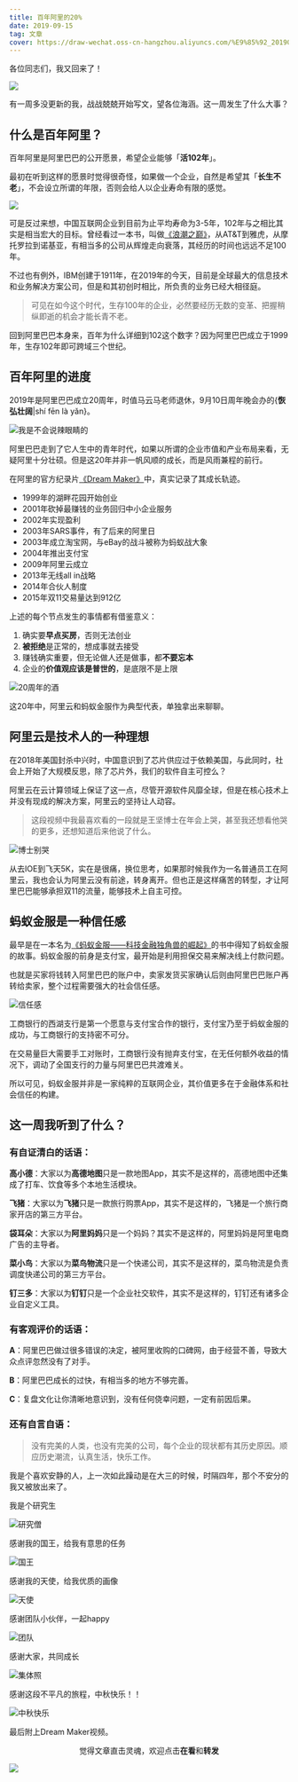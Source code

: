 ```yaml
---
title: 百年阿里的20%
date: 2019-09-15
tag: 文章
cover: https://draw-wechat.oss-cn-hangzhou.aliyuncs.com/%E9%85%92_20190914220536.jpg
---
```


各位同志们，我又回来了！

![](https://draw-wechat.oss-cn-hangzhou.aliyuncs.com/%E6%88%91%E5%9B%9E%E6%9D%A5%E4%BA%86_20190914221019.jpeg)

有一周多没更新的我，战战兢兢开始写文，望各位海涵。这一周发生了什么大事？

## 什么是百年阿里？

百年阿里是阿里巴巴的公开愿景，希望企业能够「**活102年**」。

最初在听到这样的愿景时觉得很奇怪，如果做一个企业，自然是希望其「**长生不老**」，不会设立所谓的年限，否则会给人以企业寿命有限的感觉。

![](https://draw-wechat.oss-cn-hangzhou.aliyuncs.com/%E9%95%BF%E7%94%9F%E4%B8%8D%E8%80%81_20190914221401.jpeg)

可是反过来想，中国互联网企业到目前为止平均寿命为3-5年，102年与之相比其实是相当宏大的目标。曾经看过一本书，叫做[《浪潮之巅》](https://book.douban.com/subject/6709783/ "《浪潮之巅》")，从AT&T到雅虎，从摩托罗拉到诺基亚，有相当多的公司从辉煌走向衰落，其经历的时间也远远不足100年。

不过也有例外，IBM创建于1911年，在2019年的今天，目前是全球最大的信息技术和业务解决方案公司，但是和其初创时相比，所负责的业务已经大相径庭。

> 可见在如今这个时代，生存100年的企业，必然要经历无数的变革、把握稍纵即逝的机会才能长青不老。

回到阿里巴巴本身来，百年为什么详细到102这个数字？因为阿里巴巴成立于1999年，生存102年即可跨域三个世纪。

## 百年阿里的进度

2019年是阿里巴巴成立20周年，时值马云马老师退休，9月10日周年晚会办的{**恢弘壮阔**|shí fēn là yǎn}。

![我是不会说辣眼睛的](https://draw-wechat.oss-cn-hangzhou.aliyuncs.com/%E6%99%9A%E4%BC%9A_20190914221648.jpg)

阿里巴巴走到了它人生中的青年时代，如果以所谓的企业市值和产业布局来看，无疑阿里十分壮硕。但是这20年并非一帆风顺的成长，而是风雨兼程的前行。

在阿里的官方纪录片[《Dream Maker》](https://v.qq.com/x/cover/havrtofyc6qahdu/f0309brn68q.html "《Dream Maker》")中，真实记录了其成长轨迹。

- 1999年的湖畔花园开始创业
- 2001年砍掉最赚钱的业务回归中小企业服务
- 2002年实现盈利
- 2003年SARS事件，有了后来的阿里日
- 2003年成立淘宝网，与eBay的战斗被称为蚂蚁战大象
- 2004年推出支付宝
- 2009年阿里云成立
- 2013年无线all in战略
- 2014年合伙人制度
- 2015年双11交易量达到912亿

上述的每个节点发生的事情都有借鉴意义：

1. 确实要**早点买房**，否则无法创业
2. **被拒绝**是正常的，想成事就去接受
3. 赚钱确实重要，但无论做人还是做事，都**不要忘本**
4. 企业的**价值观应该是普世的**，是底限不是上限

![20周年的酒](https://draw-wechat.oss-cn-hangzhou.aliyuncs.com/%E9%85%92_20190914220536.jpg)

这20年中，阿里云和蚂蚁金服作为典型代表，单独拿出来聊聊。

## 阿里云是技术人的一种理想

在2018年美国封杀中兴时，中国意识到了芯片供应过于依赖美国，与此同时，社会上开始了大规模反思，除了芯片外，我们的软件自主可控么？

阿里云在云计算领域上保证了这一点，尽管开源软件风靡全球，但是在核心技术上并没有现成的解决方案，阿里云的坚持让人动容。

> 这段视频中我最喜欢看的一段就是王坚博士在年会上哭，甚至我还想看他哭的更多，还想知道后来他说了什么。

![博士别哭](https://draw-wechat.oss-cn-hangzhou.aliyuncs.com/%E5%8D%9A%E5%A3%AB%E5%88%AB%E5%93%AD_20190914222826.jpg)

从去IOE到飞天5K，实在是很痛，换位思考，如果那时候我作为一名普通员工在阿里云，我也会认为阿里云没有前途，转身离开。但也正是这样痛苦的转型，才让阿里巴巴能够承担双11的流量，能够技术上自主可控。

## 蚂蚁金服是一种信任感

最早是在一本名为[《蚂蚁金服——科技金融独角兽的崛起》](https://book.douban.com/subject/27004031/ "《蚂蚁金服——科技金融独角兽的崛起》")的书中得知了蚂蚁金服的故事。蚂蚁金服的前身是支付宝，最开始是利用担保交易来解决线上付款问题。

也就是买家将钱转入阿里巴巴的账户中，卖家发货买家确认后则由阿里巴巴账户再转给卖家，整个过程需要强大的社会信任感。

![信任感](https://draw-wechat.oss-cn-hangzhou.aliyuncs.com/%E4%BF%A1%E4%BB%BB_20190914222937.jpg)

工商银行的西湖支行是第一个愿意与支付宝合作的银行，支付宝乃至于蚂蚁金服的成功，与工商银行的支持密不可分。

在交易量巨大需要手工对账时，工商银行没有抛弃支付宝，在无任何额外收益的情况下，调动了全国支行的力量与阿里巴巴共渡难关。

所以可见，蚂蚁金服并非是一家纯粹的互联网企业，其价值更多在于金融体系和社会信任的构建。

## 这一周我听到了什么？

### 有自证清白的话语：

**高小德**：大家以为**高德地图**只是一款地图App，其实不是这样的，高德地图中还集成了打车、饮食等多个本地生活模块。

**飞猪**：大家以为**飞猪**只是一款旅行购票App，其实不是这样的，飞猪是一个旅行商家开店的第三方平台。

**袋耳朵**：大家以为**阿里妈妈**只是一个妈妈？其实不是这样的，阿里妈妈是阿里电商广告的主导者。

**菜小鸟**：大家以为**菜鸟物流**只是一个快递公司，其实不是这样的，菜鸟物流是负责调度快递公司的第三方平台。

**钉三多**：大家以为**钉钉**只是一个企业社交软件，其实不是这样的，钉钉还有诸多企业自定义工具。

### 有客观评价的话语：

**A**：阿里巴巴做过很多错误的决定，被阿里收购的口碑网，由于经营不善，导致大众点评忽然没有了对手。

**B**：阿里巴巴成长的过快，有相当多的地方不够完善。

**C**：复盘文化让你清晰地意识到，没有任何侥幸问题，一定有前因后果。

### 还有自言自语：

> 没有完美的人类，也没有完美的公司，每个企业的现状都有其历史原因。顺应历史潮流，认真生活，快乐工作。

我是个喜欢安静的人，上一次如此躁动是在大三的时候，时隔四年，那个不安分的我又被放出来了。

我是个研究生

![研究僧](https://draw-wechat.oss-cn-hangzhou.aliyuncs.com/%E7%A0%94%E7%A9%B6%E5%83%A7_20190914223800.jpg)

感谢我的国王，给我有意思的任务

![国王](https://draw-wechat.oss-cn-hangzhou.aliyuncs.com/%E5%9B%BD%E7%8E%8B_20190914220605.jpg)

感谢我的天使，给我优质的画像

![天使](https://draw-wechat.oss-cn-hangzhou.aliyuncs.com/%E5%A4%A9%E4%BD%BF_20190914220805.jpg)

感谢团队小伙伴，一起happy

![团队](https://draw-wechat.oss-cn-hangzhou.aliyuncs.com/%E5%9B%A2%E9%98%9F_20190914220606.JPG)

感谢大家，共同成长

![集体照](https://draw-wechat.oss-cn-hangzhou.aliyuncs.com/%E9%9B%86%E4%BD%93%E7%85%A7_20190914220605.jpg)

感谢这段不平凡的旅程，中秋快乐！！

![中秋快乐](https://draw-wechat.oss-cn-hangzhou.aliyuncs.com/%E4%B8%AD%E7%A7%8B_20190914220605.jpg)

最后附上Dream Maker视频。

<span style="display:block;text-align:center;">觉得文章直击灵魂，欢迎点击<strong>在看</strong>和<strong>转发</strong></span>

![](https://imgkr.cn-bj.ufileos.com/741c4d5c-cfb4-43d9-858b-146661b590df.gif)
